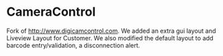 CameraControl
=============

Fork of http://www.digicamcontrol.com. We added an extra gui layout and Liveview Layout for Customer. We also modified the default layout to add barcode entry/validation, a disconnection alert.
